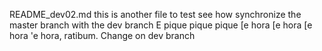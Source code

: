 README_dev02.md this is another file to test see how synchronize the master branch with the dev branch
E pique pique pique [e hora [e hora [e hora 'e hora, ratibum. Change on dev branch
